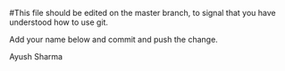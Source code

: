 #This file should be edited on the master branch, to signal that you have understood how to use git.

Add your name below and commit and push the change.

Ayush Sharma

